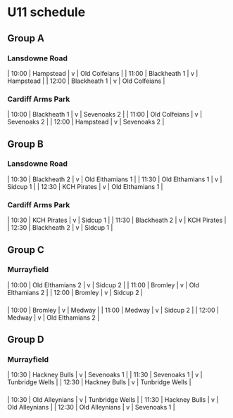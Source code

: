 # U11 schedule

## Group A

### Lansdowne Road

| 10:00 | Hampstead | v | Old Colfeians |
| 11:00 | Blackheath 1 | v | Hampstead |
| 12:00 | Blackheath 1 | v | Old Colfeians |

### Cardiff Arms Park

| 10:00 | Blackheath 1 | v | Sevenoaks 2 |
| 11:00 | Old Colfeians | v | Sevenoaks 2 |
| 12:00 | Hampstead | v | Sevenoaks 2 |

## Group B

### Lansdowne Road

| 10:30 | Blackheath 2 | v | Old Elthamians 1 |
| 11:30 | Old Elthamians 1 | v | Sidcup 1 |
| 12:30 | KCH Pirates | v | Old Elthamians 1 |

### Cardiff Arms Park

| 10:30 | KCH Pirates | v | Sidcup 1 |
| 11:30 | Blackheath 2 | v | KCH Pirates |
| 12:30 | Blackheath 2 | v | Sidcup 1 |

## Group C

### Murrayfield

| 10:00 | Old Elthamians 2 | v | Sidcup 2 |
| 11:00 | Bromley | v | Old Elthamians 2 |
| 12:00 | Bromley | v | Sidcup 2 |

### 

| 10:00 | Bromley | v | Medway |
| 11:00 | Medway | v | Sidcup 2 |
| 12:00 | Medway | v | Old Elthamians 2 |

## Group D

### Murrayfield

| 10:30 | Hackney Bulls | v | Sevenoaks 1 |
| 11:30 | Sevenoaks 1 | v | Tunbridge Wells |
| 12:30 | Hackney Bulls | v | Tunbridge Wells |

### 

| 10:30 | Old Alleynians | v | Tunbridge Wells |
| 11:30 | Hackney Bulls | v | Old Alleynians |
| 12:30 | Old Alleynians | v | Sevenoaks 1 |
